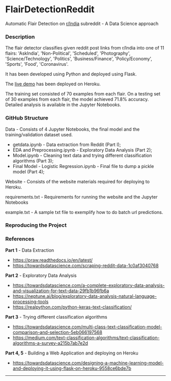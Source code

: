 # FlairDetectionReddit
Automatic Flair Detection on [r/India](https://www.reddit.com/r/india "r/India") subreddit - A Data Science approach

### Description
The flair detector classifies given reddit post links from r/India into one of 11 flairs: 'AskIndia', 'Non-Political', 'Scheduled', 'Photography', 'Science/Technology', 'Politics', 'Business/Finance', 'Policy/Economy', 'Sports', 'Food', 'Coronavirus'.

It has been developed using Python and deployed using Flask.

The [live demo](https://reddit-flair-detector-shash.herokuapp.com/ "live demo") has been deployed on Heroku.

The training set consisted of 70 examples from each flair. On a testing set of 30 examples from each flair, the model achieved 71.8% accuracy. Detailed analysis is available in the Jupyter Notebooks.

### GitHub Structure
Data - Consists of 4 Jupyter Notebooks, the final model and the training/validation dataset used.
- getdata.ipynb - Data extraction from Reddit (Part I);
- EDA and Preprocessing.ipynb - Exploratory Data Analysis (Part 2);
- Model.ipynb - Cleaning text data and trying different classification algorithms (Part 3);
- Final Model - Logistic Regression.ipynb - Final file to dump a pickle model (Part 4);

Website - Consists of the website materials required for deploying to Heroku.

requirements.txt - Requirements for running the website and the Jupyter Notebooks

example.txt - A sample txt file to exemplify how to do batch url predictions.

### Reproducing the Project

### References
**Part 1** - Data Extraction
- https://praw.readthedocs.io/en/latest/
- https://towardsdatascience.com/scraping-reddit-data-1c0af3040768

**Part 2** - Exploratory Data Analysis
- https://towardsdatascience.com/a-complete-exploratory-data-analysis-and-visualization-for-text-data-29fb1b96fb6a
- https://neptune.ai/blog/exploratory-data-analysis-natural-language-processing-tools
- https://realpython.com/python-keras-text-classification/

**Part 3** - Trying different classification algorithms
- https://towardsdatascience.com/multi-class-text-classification-model-comparison-and-selection-5eb066197568
- https://medium.com/text-classification-algorithms/text-classification-algorithms-a-survey-a215b7ab7e2d

**Part 4, 5** - Building a Web Application and deploying on Heroku
- https://towardsdatascience.com/designing-a-machine-learning-model-and-deploying-it-using-flask-on-heroku-9558ce6bde7b


------------

